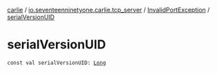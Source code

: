 [carlie](../../index.md) / [io.seventeenninetyone.carlie.tcp_server](../index.md) / [InvalidPortException](index.md) / [serialVersionUID](./serial-version-u-i-d.md)

# serialVersionUID

`const val serialVersionUID: `[`Long`](https://kotlinlang.org/api/latest/jvm/stdlib/kotlin/-long/index.html)